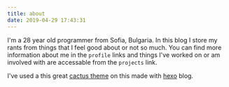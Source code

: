 ```yaml
---
title: about
date: 2019-04-29 17:43:31
---
```

I'm a 28 year old programmer from Sofia, Bulgaria. 
In this blog I store my rants from things that I feel good about or not so much.
You can find more information about me in the `profile` links and things I've worked on or am involved with are accessable from the `projects` link. 

I've used a this great [cactus theme](https://github.com/probberechts/hexo-theme-cactus) on this made with [hexo](https://hexo.io) blog.